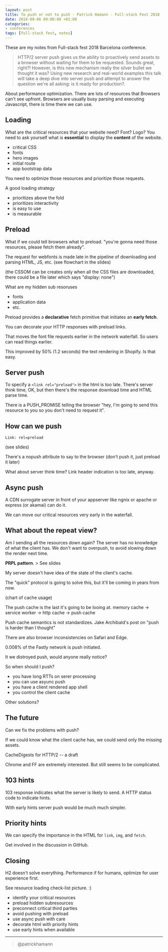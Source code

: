 ```yaml
---
layout: post
title: To push or not to push - Patrick Hamann - Full-stack Fest 2018
date: 2018-09-06 09:00:00 +01:00
categories:
- conferences
tags: [full-stack fest, notes]
---
```


These are my notes from Full-stack fest 2018 Barcelona conference.

> HTTP/2 server push gives us the ability to proactively send assets to a browser without waiting for them to be requested. Sounds great, right?! However, is this new mechanism really the silver bullet we thought it was? Using new research and real-world examples this talk will take a deep dive into server push and attempt to answer the question we're all asking: is it ready for production?.

About performance optimization. There are lots of resources that Browsers can't see upfront. Browsers are usually busy parsing and executing Javascript, there is time there we can use.

## Loading

What are the critical resources that your website need? Font? Logo? 
You need to ask yourself what is **essential** to display the **content** of the website.

- critical CSS
- fonts
- hero images
- initial route
- app bootstrap data

You need to optimize those resources and prioritize those requests.

A good loading strategy

- prioritizes above the fold
- prioritizes interactivity
- is easy to use
- is measurable

## Preload

What if we could tell browsers what to preload.
"you're gonna need those resources, please fetch them already".

The request for webfonts is made late in the pipeline of downloading and parsing HTML, JS, etc. (see flowchart in the slides)

(the CSSOM can be creates only when all the CSS files are downloaded, there could be a file later which says "display: none")

What are my hidden sub resoruses

- fonts
- application data
- etc.

Preload provides a **declarative** fetch primitive that initiates an **early fetch**.

You can decorate your HTTP responses with preload links.

That moves the font file requests earlier in the network waterfall. So users can read things earlier.

This improved by 50% (1.2 seconds) the text rendering in Shopify. Is that easy.

## Server push

To specify a `<link rel="preload">` in the html is too late. There's server think time, OK, but then there's the response download time and HTML parse time.

There is a PUSH_PROMISE telling the browser "hey, I'm going to send this resource to you so you don't need to request it".

## How can we push

```http
Link: rel=preload
```

(see slides)

There's a nopush attribute to say to the browser (don't push it, just preload it later)

What about server think time?
Link header indication is too late, anyway.

## Async push

A CDN surrogate server in front of your appserver like ngnix or apache or express (or akamai) can do it.

We can move our critical resources very early in the waterfall.

## What about the repeat view?

Am I sending all the resources down again?
The server has no knowledge of what the client has.
We don't want to overpush, to avoid slowing down the render next time.

**PRPL pattern**. > See slides

My server doesn't have idea of the state of the client's cache.

The "quick" protocol is going to solve this, but it'll be coming in years from now.

(chart of cache usage)

The push cache is the last it's going to be looing at. 
memory cache -> service worker -> http cache -> push cache

Push cache semantics is not standardizes. 
Jake Archibald's post on "push is harder than I thought"

There are also browser inconsistencies on Safari and Edge.

0.008% of the Fastly network is push initiated.

It we distroyed push, would anyone really notice?

So when should I push?

- you have long RTTs on serer processing
- you can use asyunc push
- you have a client rendered app shell
- you control the client cache

Other solutions?

## The future

Can we fix the problems with push?

If we could know what the client cache has, we could send only the missing assets.

CacheDigests for HTTP/2 -- a draft

Chrome and FF are extremely interested. But still seems to be complicated. 

## 103 hints

103 response indicates what the server is likely to send.
A HTTP status code to indicate hints.

With early hints server push would be much much simpler.

## Priority hints

We can specify the importance in the HTML for `link`, `img`, and `fetch`.

Get involved in the discussion in GitHub.

## Closing

H2 doesn't solve everything.
Performance if for humans, optimize for user experience first.

See resource loading check-list picture. :)

- identify your critical resources
- preload hidden subresources
- preconnect critical third parties
- avoid pushing with preload
- use async push with care
- decorate html with priority hints
- use early hints when available

---

> @patrickhamann